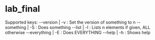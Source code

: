 # lab_final
Supported keys:
--version <n> | -v<n>   :  Set the version of something to n
--something   | -S      :  Does something
--list <val>  | -l<val> :  Lists n elements if given, ALL otherwise
--everything  | -E      :  Does EVERYTHING
--help        | -h      :  Shows help
